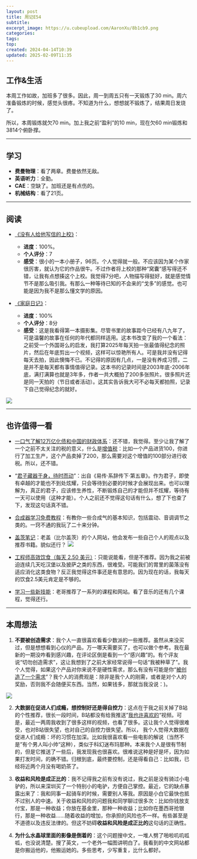 ```yaml
---
layout: post
title: 周记E54
subtitle: 
excerpt_image: https://u.cubeupload.com/AaronXu/8b1cb9.png
categories: 
tags: 
top: 
created: 2024-04-14T10:39
updated: 2025-02-09T11:35
---
```


## 工作&生活

本周工作如故，加班多了很多。因此，周一到周五只有一天锻炼了30 min。周六准备锻炼的时候，感觉头很疼。不知道为什么，想想就不锻炼了，结果周日发烧了。

所以，本周锻炼就欠70 min。加上我之前“盈利”的10 min，现在欠60 min锻炼和3814个俯卧撑。


---

## 学习

- **费曼物理**：看了两章。费曼依然无敌。
- **英语听力**：全勤。
- **CAE**：空缺了。加班还是有点伤的。
- **机械结构**：看了21页。

---

## 阅读

- [《没有人给他写信的上校》](https://book.douban.com/subject/20392523/)：
	- **进度**：100%。
	- **个人评分**：7
	- **感受**：很小的一本小册子，96页。个人觉得就一般。不应该因为某个作家很厉害，就认为它的作品很牛。不过作者将上校的那种“窝囊”感写得还不错，让我有点想揍这个上校。我觉得7分吧，人物描写得挺好，就是感觉情节不是那么吸引我。有那么一种等待已知的不会来的“戈多”的感觉。也可能是因为我不是那么懂文学的原因。

- [《家庭日记》](https://book.douban.com/subject/10440130/)：
	- **进度**：100%
	- **个人评分**：8分
	- **感受**：这是我看得第一本摄影集。尽管书里的故事距今已经有八九年了，可是温馨的故事在任何的年代都同样适用。这本书改变了我的一个看法：之前受一个外国哥么的启发，我打算2025年每天拍一张最值得纪念的照片，然后在年底剪出一个视频，这样可以惊艳所有人。可是我并没有记得每天去拍，因此懊悔不已。不记得的原因有几点，一是没有养成习惯，二是并不是每天都有事情值得记录。这本书的记录时间是2003年底-2006年底，满打满算也就是3年多，作者一共大概拍了200多张照片。很多照片还是同一天拍的（节日或者活动）。这其实告诉我大可不必每天都拍照，记录下自己觉得纪念的就好。

![](https://img9.doubanio.com/view/subject/s/public/s7061234.jpg)

---
## 也许值得一看

-  [一口气了解12万亿化债和中国的财政体系](https://www.bilibili.com/video/BV1CcwVeqEHE/?spm_id_from=333.337.search-card.all.click&vd_source=c771ac2d7f2d3657f079c13e3234fe7b)：还不错，我觉得。至少让我了解了一个之前不太关注的税的意义，什么是<u>增值税</u>：比如一个产品进货100，你进行了加工生产，这个产品卖掉了200，那么需要对这个增值的100部分进行收税。所以，还不错。


- “<u>君子藏器于身，待时而动</u>”：出自《易传·系辞传下·第五章》。作为君子，即使有卓越的才能也不到处炫耀，只会等待到必要的时候才会展现出来。也可以理解为，真正的君子，应该修生养性，不断锻炼自己的才能但并不炫耀，等待有一天可以使用（这种才能）。个人之前还不觉得这句话有什么，想了下也查了下，发现这句话真不错。

-  [合成器学习免费教程](https://learningsynths.ableton.com/zh-Hans/get-started)：有教你一些合成气的基本知识，包括震动、音调调节之类的。一窍不通的我玩了二十来分钟。

- [盖茨笔记](https://www.gatesnotes.com/)：老盖（比尔盖茨）的个人网站，他会发布一些自己个人的观点以及推荐书籍。貌似还行？
![](https://u.cubeupload.com/AaronXu/20250118161030.png)

- [工程师高效饮食（每天 2.50 美元）](https://futureboy.us/blog/twofifty.html)：只能说能看，但是不推荐。因为我之前被迫连续几天吃汉堡以及披萨之类的东西，很难受。可能我们的胃里的菌落没有适应消化这类食物？反正我觉得这件事还是有意思的。因为现在的话，我每天的饮食2.5美元肯定是不够的。

- [学习一些新技能](https://www.attejuvonen.fi/learn/)：老哥推荐了一系列的课程和网站。看了音乐的还有几个课程，觉得还行。

---

## 本周想法

1. **不要被创造需求**：我个人一直很喜欢看看少数派的一些推荐。虽然从来没买过，但是想想看到心仪的产品，万一哪天需要买了，也可以做个参考。我在最新的一期没咋看到感兴趣，在评论区倒是看到一个“感兴趣”的。有个评友说“切勿创造需求”，这让我想到了之前大家经常说得一句话“我被种草了”。我个人觉得，如果这个产品对你来说不是硬性需求，那么有没有可能是你“<u>被创造了一个需求</u>”？我个人的消费观是：除非是我个人的刚需，或者是对个人的奖励，否则我不会随便买东西。当然，如果钱多，那就当我没说：)。

![](https://u.cubeupload.com/AaronXu/20250118140535.png)

2. **大数据在促进人们成瘾，想控制好还是得自控力**：这点在于我之前关掉了B站的个性推荐，很长一段时间，B站都没有给我推送”<u>我也许喜欢的</u>“视频。可是，最近一两周我收到了很多这样的视频，也看了很多。这让我个人觉得很难受，也对B站很失望，也对自己的自控力很失望。所以， 我个人觉得大数据在促进人们成瘾：坏的习惯在加深。比如我很喜欢看一些电影的解说（当然不是”有个男人叫小帅“这种），类似于科幻迷布玛那种。本来我个人是很有节制的，但是它推送了一些后，我发现我也很喜欢。很难说这种是好是坏，因为如果打发时间，的确不错。归根到底，最终要控制，还是得看自己：比如我，已经将近两个月没有喝奶茶了。

3. **收益和风险是成正比的**：我不记得我之前有没有说过，我之前是没有骑过小电驴的，所以来深圳买了一个特别小的电驴，方便自己掌控。最近，它的缺点暴露出来了：我和同事一起骑车的时候，需要别人等我。原因是小白它最快也抵不过别人的中速。关于收益和风险的问题我和同学聊过很多次：比如你钱放支付宝，那是一种收益；你放在基金里，那种一种收益；比如你在墨西哥抢银行，那是一种收益......随着收益的增加，你承担的风险也不一样。有些甚至是不道德以及违反法律的。但这不妨碍**收益和风险是成正比的**这句话的正确性。

4. **为什么水晶球里面的影像是倒着的**：这个问题搜中文，一堆人劈了啪啦叽叽呱呱，也没说清楚。搜了英文，一个老外一幅图讲明白了。我看到的中文网站都是你搬运他的，他搬运她的。多些思考，少写重复，比什么都好。

